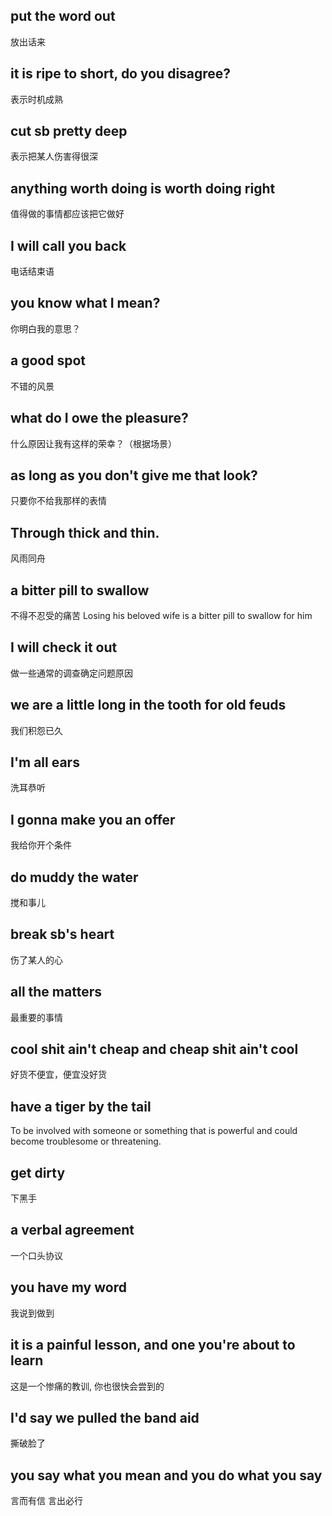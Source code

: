## put the word out
放出话来
## it is ripe to short, do you disagree?
表示时机成熟
## cut sb pretty deep
表示把某人伤害得很深
## anything worth doing is worth doing right
值得做的事情都应该把它做好
## I will call you back
电话结束语
## you know what I mean?
你明白我的意思？
## a good spot
不错的风景
## what do I owe the pleasure?
什么原因让我有这样的荣幸？（根据场景）
## as long as you don't give me that look?
只要你不给我那样的表情
## Through thick and thin.
风雨同舟
## a bitter pill to swallow
不得不忍受的痛苦
Losing his beloved wife is a bitter pill to swallow for him
## I will check it out
做一些通常的调查确定问题原因
## we are a little long in the tooth for old feuds
我们积怨已久
## I'm all ears
洗耳恭听
## I gonna make you an offer
我给你开个条件
## do muddy the water
搅和事儿
## break sb's heart 
伤了某人的心
## all the matters
最重要的事情
## cool shit ain't cheap and cheap shit ain't cool
好货不便宜，便宜没好货
## have a tiger by the tail
To be involved with someone or something that is powerful and could become troublesome or threatening.
## get dirty
下黑手
## a verbal agreement
一个口头协议
## you have my word
我说到做到
## it is a painful lesson, and one you're about to learn
这是一个惨痛的教训, 你也很快会尝到的
## I'd say we pulled the band aid
撕破脸了
## you say what you mean and you do what you say
言而有信 言出必行


